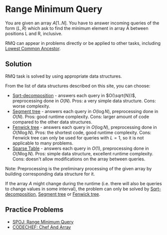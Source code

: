 <!--?title Range Minimum Query -->

# Range Minimum Query

You are given an array $A[1..N]$. You have to answer incoming queries of the form $(L, R)$ which ask to find the minimum element in array A between positions L and R, inclusive.

RMQ can appear in problems directly or be applied to other tasks, including [Lowest Common Ancestor](../graph/lca.html).

## Solution

RMQ task is solved by using appropriate data structures.

From the list of data structures described on this site, you can choose:

- [Sqrt-decomposition]() - answers each query in $O(\sqrt{N})$, preprocessing done in $O(N)$.
  Pros: a very simple data structure. Cons: worse complexity.
- [Segment tree]() - answers each query in $O(\log N)$, preprocessing done in $O(N)$.
  Pros: good runtime complexity. Cons: larger amount of code compared to the other data structures.
- [Fenwick tree](../data_structures/fenwick.html) - answers each query in $O(\log N)$, preprocessing done in $O(N \log N)$.
  Pros: the shortest code, good runtime complexity. Cons: Fenwick tree can only be used for queries with $L = 1$, so it is not applicable to many problems.
- [Sparse Table](../data_structures/sparse-table.html) - answers each query in $O(1)$, preprocessing done in $O(N \log N)$.
  Pros: simple data structure, excellent runtime complexity. Cons: doesn't allow modifications on the array between queries.

Note: Preprocessing is the preliminary processing of the given array by building corresponding data structure for it.

If the array $A$ might change during the runtime (i.e. there will also be queries to change values in some interval), the problem can only be solved by [Sqrt-decomposition](), [Segment tree]() or [Fenwick tree](../data_structures/fenwick.html).

## Practice Problems
- [SPOJ: Range Minimum Query](http://www.spoj.com/problems/RMQSQ/)
- [CODECHEF: Chef And Array](https://www.codechef.com/problems/FRMQ)
